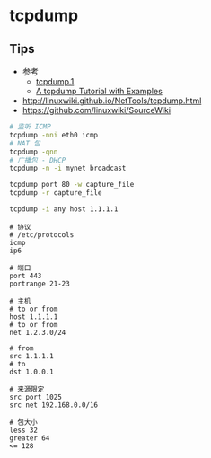 # tcpdump
## Tips
* 参考
  * [tcpdump.1](https://www.tcpdump.org/manpages/tcpdump.1.html)
  * [A tcpdump Tutorial with Examples](https://danielmiessler.com/study/tcpdump/)
* http://linuxwiki.github.io/NetTools/tcpdump.html
* https://github.com/linuxwiki/SourceWiki

```bash
# 监听 ICMP
tcpdump -nni eth0 icmp
# NAT 包
tcpdump -qnn
# 广播包 - DHCP
tcpdump -n -i mynet broadcast

tcpdump port 80 -w capture_file
tcpdump -r capture_file

tcpdump -i any host 1.1.1.1
```


```shell
# 协议
# /etc/protocols
icmp
ip6

# 端口
port 443
portrange 21-23

# 主机
# to or from
host 1.1.1.1
# to or from
net 1.2.3.0/24

# from
src 1.1.1.1
# to
dst 1.0.0.1

# 来源限定
src port 1025
src net 192.168.0.0/16

# 包大小
less 32
greater 64
<= 128
```

